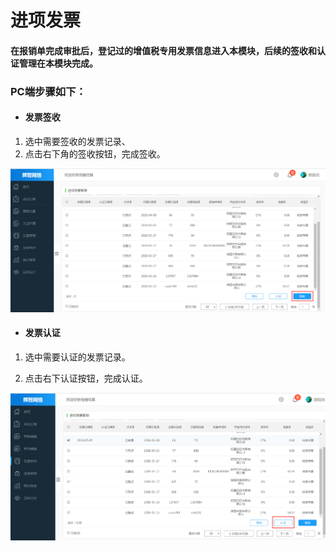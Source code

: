 # 进项发票

#### 在报销单完成审批后，登记过的增值税专用发票信息进入本模块，后续的签收和认证管理在本模块完成。

### PC端步骤如下：

* #### 发票签收

1. 选中需要签收的发票记录、
2. 点击右下角的签收按钮，完成签收。

 ![](/assets/进项.png)

* ####  发票认证

1.   选中需要认证的发票记录。

2. 点击右下认证按钮，完成认证。 

 

![](/assets/3.png)





